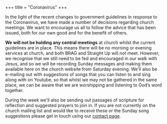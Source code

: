 +++
title = "Coronavirus"
+++

 In the light of the recent changes to government guidelines in response to the Coronavirus, we have made a number of decisions regarding church meetings. We want to encourage us all to follow the advice that has been issued, both for our own good and for the benefit of others.

**We will not be holding any central meetings** at church whilst the current guidelines are in place. This means there will be no morning or evening services at church, and both BRAG and Straight Up will not meet. However, we recognise that we still need to be fed and encouraged in our walk with Jesus, and so we will be recording Sunday messages and making them available here on the church website from Saturday evening. We'll also be e-mailing out with suggestions of songs that you can listen to and sing along with on Youtube, so that whilst we may not be gathered in the same place, we can be aware that we are worshipping and listening to God’s word together. 

During the week we'll also be sending out passages of scripture for reflection and suggested prayers to join in. If you are not currently on the church mailing list and would like to receive these or the Sunday song suggestions please get in touch using our [contact page](/contact).